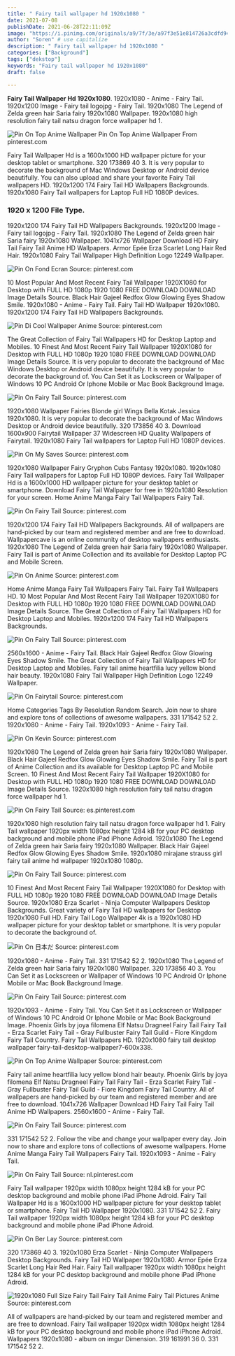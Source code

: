 ```yaml
---
title: " Fairy tail wallpaper hd 1920x1080 "
date: 2021-07-08
publishDate: 2021-06-28T22:11:09Z
image: "https://i.pinimg.com/originals/a9/7f/3e/a97f3e51e814726a3cdfd942ee5c5a2f.jpg"
author: "Soren" # use capitalize
description: " Fairy tail wallpaper hd 1920x1080 "
categories: ["Background"]
tags: ["dekstop"]
keywords: "Fairy tail wallpaper hd 1920x1080"
draft: false

---
```



**Fairy Tail Wallpaper Hd 1920x1080**. 1920x1080 - Anime - Fairy Tail. 1920x1200 Image - Fairy tail logojpg - Fairy Tail. 1920x1080 The Legend of Zelda green hair Saria fairy 1920x1080 Wallpaper. 1920x1080 high resolution fairy tail natsu dragon force wallpaper hd 1.

![Pin On Top Anime Wallpaper](https://i.pinimg.com/originals/e6/8d/1b/e68d1b80fa1e43a361cc3220ebb58555.png "Pin On Top Anime Wallpaper")
Pin On Top Anime Wallpaper From pinterest.com


Fairy Tail Wallpaper Hd is a 1600x1000 HD wallpaper picture for your desktop tablet or smartphone. 320 173869 40 3. It is very popular to decorate the background of Mac Windows Desktop or Android device beautifully. You can also upload and share your favorite Fairy Tail wallpapers HD. 1920x1200 174 Fairy Tail HD Wallpapers Backgrounds. 1920x1080 Fairy Tail wallpapers for Laptop Full HD 1080P devices.

### 1920 x 1200 File Type.

1920x1200 174 Fairy Tail HD Wallpapers Backgrounds. 1920x1200 Image - Fairy tail logojpg - Fairy Tail. 1920x1080 The Legend of Zelda green hair Saria fairy 1920x1080 Wallpaper. 1041x726 Wallpaper Download HD Fairy Tail Fairy Tail Anime HD Wallpapers. Armor Epée Erza Scarlet Long Hair Red Hair. 1920x1080 Fairy Tail Wallpaper High Definition Logo 12249 Wallpaper.


![Pin On Fond Ecran](https://i.pinimg.com/originals/cf/8f/3f/cf8f3fd118fa5b5fa1a3d4036ee4dff6.jpg "Pin On Fond Ecran")
Source: pinterest.com

10 Most Popular And Most Recent Fairy Tail Wallpaper 1920X1080 for Desktop with FULL HD 1080p 1920 1080 FREE DOWNLOAD DOWNLOAD Image Details Source. Black Hair Gajeel Redfox Glow Glowing Eyes Shadow Smile. 1920x1080 - Anime - Fairy Tail. Fairy Tail HD Wallpaper 1920x1080. 1920x1200 174 Fairy Tail HD Wallpapers Backgrounds.

![Pin Di Cool Wallpaper Anime](https://i.pinimg.com/originals/41/d1/86/41d186ad3e8dbf28ce1e16ee7cff55ce.jpg "Pin Di Cool Wallpaper Anime")
Source: pinterest.com

The Great Collection of Fairy Tail Wallpapers HD for Desktop Laptop and Mobiles. 10 Finest And Most Recent Fairy Tail Wallpaper 1920X1080 for Desktop with FULL HD 1080p 1920 1080 FREE DOWNLOAD DOWNLOAD Image Details Source. It is very popular to decorate the background of Mac Windows Desktop or Android device beautifully. It is very popular to decorate the background of. You Can Set it as Lockscreen or Wallpaper of Windows 10 PC Android Or Iphone Mobile or Mac Book Background Image.

![Pin On Fairy Tail](https://i.pinimg.com/originals/e0/04/44/e0044458d9c33231a645543a09298180.jpg "Pin On Fairy Tail")
Source: pinterest.com

1920x1080 Wallpaper Fairies Blonde girl Wings Bella Kotak Jessica 1920x1080. It is very popular to decorate the background of Mac Windows Desktop or Android device beautifully. 320 173856 40 3. Download 1600x900 Fairytail Wallpaper 37 Widescreen HD Quality Wallpapers of Fairytail. 1920x1080 Fairy Tail wallpapers for Laptop Full HD 1080P devices.

![Pin On My Saves](https://i.pinimg.com/originals/c9/e6/5c/c9e65c11274bdabdbc073e1ac69f3a16.jpg "Pin On My Saves")
Source: pinterest.com

1920x1080 Wallpaper Fairy Gryphon Cubs Fantasy 1920x1080. 1920x1080 Fairy Tail wallpapers for Laptop Full HD 1080P devices. Fairy Tail Wallpaper Hd is a 1600x1000 HD wallpaper picture for your desktop tablet or smartphone. Download Fairy Tail Wallpaper for free in 1920x1080 Resolution for your screen. Home Anime Manga Fairy Tail Wallpapers Fairy Tail.

![Pin On Fairy Tail](https://i.pinimg.com/originals/66/35/9a/66359a10147e1bfa77932d030247e7af.png "Pin On Fairy Tail")
Source: pinterest.com

1920x1200 174 Fairy Tail HD Wallpapers Backgrounds. All of wallpapers are hand-picked by our team and registered member and are free to download. Wallpapercave is an online community of desktop wallpapers enthusiasts. 1920x1080 The Legend of Zelda green hair Saria fairy 1920x1080 Wallpaper. Fairy Tail is part of Anime Collection and its available for Desktop Laptop PC and Mobile Screen.

![Pin On Anime](https://i.pinimg.com/originals/7d/44/2a/7d442ade1363b578ce51f994fe803daf.png "Pin On Anime")
Source: pinterest.com

Home Anime Manga Fairy Tail Wallpapers Fairy Tail. Fairy Tail Wallpapers HD. 10 Most Popular And Most Recent Fairy Tail Wallpaper 1920X1080 for Desktop with FULL HD 1080p 1920 1080 FREE DOWNLOAD DOWNLOAD Image Details Source. The Great Collection of Fairy Tail Wallpapers HD for Desktop Laptop and Mobiles. 1920x1200 174 Fairy Tail HD Wallpapers Backgrounds.

![Pin On Fairy Tail](https://i.pinimg.com/originals/47/50/8c/47508cf0aaeb0bc0bf840e5df208fb79.jpg "Pin On Fairy Tail")
Source: pinterest.com

2560x1600 - Anime - Fairy Tail. Black Hair Gajeel Redfox Glow Glowing Eyes Shadow Smile. The Great Collection of Fairy Tail Wallpapers HD for Desktop Laptop and Mobiles. Fairy tail anime heartfilia lucy yellow blond hair beauty. 1920x1080 Fairy Tail Wallpaper High Definition Logo 12249 Wallpaper.

![Pin On Fairytail](https://i.pinimg.com/originals/1f/32/df/1f32df8f14e5564356589fcc7f5010e1.jpg "Pin On Fairytail")
Source: pinterest.com

Home Categories Tags By Resolution Random Search. Join now to share and explore tons of collections of awesome wallpapers. 331 171542 52 2. 1920x1080 - Anime - Fairy Tail. 1920x1093 - Anime - Fairy Tail.

![Pin On Kevin](https://i.pinimg.com/originals/32/04/df/3204dff2e950796ca0e6b352286b44d8.jpg "Pin On Kevin")
Source: pinterest.com

1920x1080 The Legend of Zelda green hair Saria fairy 1920x1080 Wallpaper. Black Hair Gajeel Redfox Glow Glowing Eyes Shadow Smile. Fairy Tail is part of Anime Collection and its available for Desktop Laptop PC and Mobile Screen. 10 Finest And Most Recent Fairy Tail Wallpaper 1920X1080 for Desktop with FULL HD 1080p 1920 1080 FREE DOWNLOAD DOWNLOAD Image Details Source. 1920x1080 high resolution fairy tail natsu dragon force wallpaper hd 1.

![Pin On Fairy Tail](https://i.pinimg.com/originals/e3/99/21/e399213f05c6ed8817db152055f3fc04.jpg "Pin On Fairy Tail")
Source: es.pinterest.com

1920x1080 high resolution fairy tail natsu dragon force wallpaper hd 1. Fairy Tail wallpaper 1920px width 1080px height 1284 kB for your PC desktop background and mobile phone iPad iPhone Adroid. 1920x1080 The Legend of Zelda green hair Saria fairy 1920x1080 Wallpaper. Black Hair Gajeel Redfox Glow Glowing Eyes Shadow Smile. 1920x1080 mirajane strauss girl fairy tail anime hd wallpaper 1920x1080 1080p.

![Pin On Fairy Tail](https://i.pinimg.com/originals/03/f3/31/03f331bf93ad83372ccf9003809eb0d7.png "Pin On Fairy Tail")
Source: pinterest.com

10 Finest And Most Recent Fairy Tail Wallpaper 1920X1080 for Desktop with FULL HD 1080p 1920 1080 FREE DOWNLOAD DOWNLOAD Image Details Source. 1920x1080 Erza Scarlet - Ninja Computer Wallpapers Desktop Backgrounds. Great variety of Fairy Tail HD wallpapers for Desktop 1920x1080 Full HD. Fairy Tail Logo Wallpaper 4k is a 1920x1080 HD wallpaper picture for your desktop tablet or smartphone. It is very popular to decorate the background of.

![Pin On 日本だ](https://i.pinimg.com/originals/1d/c3/0b/1dc30b9ad0536b2fb941f5f8ab17cfd1.jpg "Pin On 日本だ")
Source: pinterest.com

1920x1080 - Anime - Fairy Tail. 331 171542 52 2. 1920x1080 The Legend of Zelda green hair Saria fairy 1920x1080 Wallpaper. 320 173856 40 3. You Can Set it as Lockscreen or Wallpaper of Windows 10 PC Android Or Iphone Mobile or Mac Book Background Image.

![Pin On Fairy Tail](https://i.pinimg.com/originals/ba/6e/06/ba6e067b2c02951f216d8489e21dd485.jpg "Pin On Fairy Tail")
Source: pinterest.com

1920x1093 - Anime - Fairy Tail. You Can Set it as Lockscreen or Wallpaper of Windows 10 PC Android Or Iphone Mobile or Mac Book Background Image. Phoenix Girls by joya filomena Elf Natsu Dragneel Fairy Tail Fairy Tail - Erza Scarlet Fairy Tail - Gray Fullbuster Fairy Tail Guild - Fiore Kingdom Fairy Tail Country. Fairy Tail Wallpapers HD. 1920x1080 fairy tail desktop wallpaper fairy-tail-desktop-wallpaper7-600x338.

![Pin On Top Anime Wallpaper](https://i.pinimg.com/originals/e6/8d/1b/e68d1b80fa1e43a361cc3220ebb58555.png "Pin On Top Anime Wallpaper")
Source: pinterest.com

Fairy tail anime heartfilia lucy yellow blond hair beauty. Phoenix Girls by joya filomena Elf Natsu Dragneel Fairy Tail Fairy Tail - Erza Scarlet Fairy Tail - Gray Fullbuster Fairy Tail Guild - Fiore Kingdom Fairy Tail Country. All of wallpapers are hand-picked by our team and registered member and are free to download. 1041x726 Wallpaper Download HD Fairy Tail Fairy Tail Anime HD Wallpapers. 2560x1600 - Anime - Fairy Tail.

![Pin On Fairy Tail](https://i.pinimg.com/originals/d3/31/67/d33167dababe6871c677cfc55532249a.jpg "Pin On Fairy Tail")
Source: pinterest.com

331 171542 52 2. Follow the vibe and change your wallpaper every day. Join now to share and explore tons of collections of awesome wallpapers. Home Anime Manga Fairy Tail Wallpapers Fairy Tail. 1920x1093 - Anime - Fairy Tail.

![Pin On Fairy Tail](https://i.pinimg.com/originals/08/41/9d/08419d72e4be8acc433a447d1e5e9e7b.jpg "Pin On Fairy Tail")
Source: nl.pinterest.com

Fairy Tail wallpaper 1920px width 1080px height 1284 kB for your PC desktop background and mobile phone iPad iPhone Adroid. Fairy Tail Wallpaper Hd is a 1600x1000 HD wallpaper picture for your desktop tablet or smartphone. Fairy Tail HD Wallpaper 1920x1080. 331 171542 52 2. Fairy Tail wallpaper 1920px width 1080px height 1284 kB for your PC desktop background and mobile phone iPad iPhone Adroid.

![Pin On Ber Lay](https://i.pinimg.com/originals/90/ac/5f/90ac5f0c3ab92524f97f8afd3aa648bd.jpg "Pin On Ber Lay")
Source: pinterest.com

320 173869 40 3. 1920x1080 Erza Scarlet - Ninja Computer Wallpapers Desktop Backgrounds. Fairy Tail HD Wallpaper 1920x1080. Armor Epée Erza Scarlet Long Hair Red Hair. Fairy Tail wallpaper 1920px width 1080px height 1284 kB for your PC desktop background and mobile phone iPad iPhone Adroid.

![1920x1080 Full Size Fairy Tail Fairy Tail Anime Fairy Tail Pictures Anime](https://i.pinimg.com/originals/a9/7f/3e/a97f3e51e814726a3cdfd942ee5c5a2f.jpg "1920x1080 Full Size Fairy Tail Fairy Tail Anime Fairy Tail Pictures Anime")
Source: pinterest.com

All of wallpapers are hand-picked by our team and registered member and are free to download. Fairy Tail wallpaper 1920px width 1080px height 1284 kB for your PC desktop background and mobile phone iPad iPhone Adroid. Wallpapers 1920x1080 - album on imgur Dimension. 319 161991 36 0. 331 171542 52 2.

